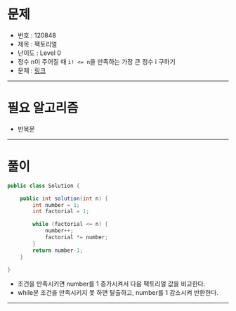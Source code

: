 # 문제
- 번호 : 120848
- 제목 : 팩토리얼
- 난이도 : Level 0
- 정수 n이 주어질 때 `i! <= n`을 만족하는 가장 큰 정수 i 구하기
- 문제 : [링크](https://school.programmers.co.kr/learn/courses/30/lessons/120848)

---

# 필요 알고리즘
- 반복문

---

# 풀이
```java
public class Solution {

    public int solution(int n) {
        int number = 1;
        int factorial = 1;

        while (factorial <= n) {
            number++;
            factorial *= number;
        }
        return number-1;
    }

}
```
- 조건을 만족시키면 number를 1 증가시켜서 다음 팩토리얼 값을 비교한다.
- while문 조건을 만족시키지 못 하면 탈출하고, number를 1 감소시켜 반환한다.

---
